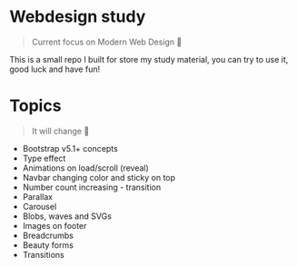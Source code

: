 # Webdesign study
> Current focus on Modern Web Design 📣

This is a small repo I built for store my study material, you can try to use it, good luck and have fun!

# Topics

> It will change 🚨
<ul>
  <li>Bootstrap v5.1+ concepts</li>
	<li>Type effect</li>
	<li>Animations on load/scroll (reveal)</li>
	<li>Navbar changing color and sticky on top</li>
	<li>Number count increasing - transition</li>
	<li>Parallax</li>
	<li>Carousel</li>
	<li>Blobs, waves and SVGs</li>
	<li>Images on footer</li>
	<li>Breadcrumbs</li>
	<li>Beauty forms</li>
	<li>Transitions</li>
</ul>
